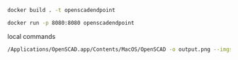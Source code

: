 

```bash
docker build . -t openscadendpoint

docker run -p 8080:8080 openscadendpoint

```

local commands
```bash
/Applications/OpenSCAD.app/Contents/MacOS/OpenSCAD -o output.png --imgsize=500,500 ./main.scad
```